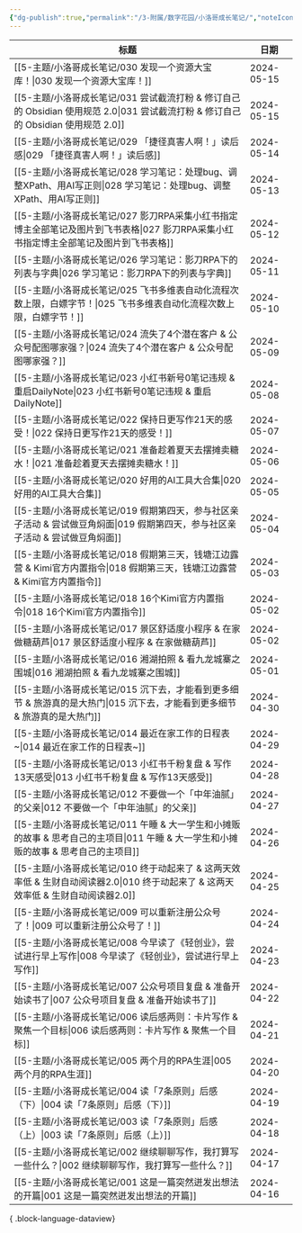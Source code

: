 ```yaml
---
{"dg-publish":true,"permalink":"/3-附属/数字花园/小洛哥成长笔记/","noteIcon":1,"created":"2024-04-10","updated":"2024-04-21"}
---
```


| 标题                                                                                             | 日期         |
| ---------------------------------------------------------------------------------------------- | ---------- |
| [[5-主题/小洛哥成长笔记/030 发现一个资源大宝库！\|030 发现一个资源大宝库！]]                                             | 2024-05-15 |
| [[5-主题/小洛哥成长笔记/031 尝试截流打粉 & 修订自己的 Obsidian 使用规范 2.0\|031 尝试截流打粉 & 修订自己的 Obsidian 使用规范 2.0]] | 2024-05-15 |
| [[5-主题/小洛哥成长笔记/029 「捷径真害人啊！」读后感\|029 「捷径真害人啊！」读后感]]                                         | 2024-05-14 |
| [[5-主题/小洛哥成长笔记/028 学习笔记：处理bug、调整XPath、用AI写正则\|028 学习笔记：处理bug、调整XPath、用AI写正则]]               | 2024-05-13 |
| [[5-主题/小洛哥成长笔记/027 影刀RPA采集小红书指定博主全部笔记及图片到飞书表格\|027 影刀RPA采集小红书指定博主全部笔记及图片到飞书表格]]             | 2024-05-12 |
| [[5-主题/小洛哥成长笔记/026 学习笔记：影刀RPA下的列表与字典\|026 学习笔记：影刀RPA下的列表与字典]]                               | 2024-05-11 |
| [[5-主题/小洛哥成长笔记/025 飞书多维表自动化流程次数上限，白嫖字节！\|025 飞书多维表自动化流程次数上限，白嫖字节！]]                         | 2024-05-10 |
| [[5-主题/小洛哥成长笔记/024 流失了4个潜在客户 & 公众号配图哪家强？\|024 流失了4个潜在客户 & 公众号配图哪家强？]]                       | 2024-05-09 |
| [[5-主题/小洛哥成长笔记/023 小红书新号0笔记违规 & 重启DailyNote\|023 小红书新号0笔记违规 & 重启DailyNote]]                 | 2024-05-08 |
| [[5-主题/小洛哥成长笔记/022 保持日更写作21天的感受！\|022 保持日更写作21天的感受！]]                                       | 2024-05-07 |
| [[5-主题/小洛哥成长笔记/021 准备趁着夏天去摆摊卖糖水！\|021 准备趁着夏天去摆摊卖糖水！]]                                       | 2024-05-06 |
| [[5-主题/小洛哥成长笔记/020 好用的AI工具大合集\|020 好用的AI工具大合集]]                                             | 2024-05-05 |
| [[5-主题/小洛哥成长笔记/019 假期第四天，参与社区亲子活动 & 尝试做豆角焖面\|019 假期第四天，参与社区亲子活动 & 尝试做豆角焖面]]                 | 2024-05-04 |
| [[5-主题/小洛哥成长笔记/018 假期第三天，钱塘江边露营 & Kimi官方内置指令\|018 假期第三天，钱塘江边露营 & Kimi官方内置指令]]               | 2024-05-03 |
| [[5-主题/小洛哥成长笔记/018 16个Kimi官方内置指令\|018 16个Kimi官方内置指令]]                                       | 2024-05-02 |
| [[5-主题/小洛哥成长笔记/017 景区舒适度小程序 & 在家做糖葫芦\|017 景区舒适度小程序 & 在家做糖葫芦]]                               | 2024-05-02 |
| [[5-主题/小洛哥成长笔记/016 湘湖拍照 & 看九龙城寨之围城\|016 湘湖拍照 & 看九龙城寨之围城]]                                   | 2024-05-01 |
| [[5-主题/小洛哥成长笔记/015 沉下去，才能看到更多细节 & 旅游真的是大热门\|015 沉下去，才能看到更多细节 & 旅游真的是大热门]]                   | 2024-04-30 |
| [[5-主题/小洛哥成长笔记/014 最近在家工作的日程表~\|014 最近在家工作的日程表~]]                                           | 2024-04-29 |
| [[5-主题/小洛哥成长笔记/013 小红书千粉复盘 & 写作13天感受\|013 小红书千粉复盘 & 写作13天感受]]                               | 2024-04-28 |
| [[5-主题/小洛哥成长笔记/012 不要做一个「中年油腻」的父亲\|012 不要做一个「中年油腻」的父亲]]                                     | 2024-04-27 |
| [[5-主题/小洛哥成长笔记/011 午睡 & 大一学生和小摊贩的故事 & 思考自己的主项目\|011 午睡 & 大一学生和小摊贩的故事 & 思考自己的主项目]]           | 2024-04-26 |
| [[5-主题/小洛哥成长笔记/010 终于动起来了 & 这两天效率低 & 生财自动阅读器2.0\|010 终于动起来了 & 这两天效率低 & 生财自动阅读器2.0]]         | 2024-04-25 |
| [[5-主题/小洛哥成长笔记/009 可以重新注册公众号了！\|009 可以重新注册公众号了！]]                                           | 2024-04-24 |
| [[5-主题/小洛哥成长笔记/008 今早读了《轻创业》，尝试进行早上写作\|008 今早读了《轻创业》，尝试进行早上写作]]                             | 2024-04-23 |
| [[5-主题/小洛哥成长笔记/007 公众号项目复盘 & 准备开始读书了\|007 公众号项目复盘 & 准备开始读书了]]                               | 2024-04-22 |
| [[5-主题/小洛哥成长笔记/006 读后感两则：卡片写作 & 聚焦一个目标\|006 读后感两则：卡片写作 & 聚焦一个目标]]                           | 2024-04-21 |
| [[5-主题/小洛哥成长笔记/005 两个月的RPA生涯\|005 两个月的RPA生涯]]                                               | 2024-04-20 |
| [[5-主题/小洛哥成长笔记/004 读「7条原则」后感（下）\|004 读「7条原则」后感（下）]]                                         | 2024-04-19 |
| [[5-主题/小洛哥成长笔记/003 读「7条原则」后感（上）\|003 读「7条原则」后感（上）]]                                         | 2024-04-18 |
| [[5-主题/小洛哥成长笔记/002 继续聊聊写作，我打算写一些什么？\|002 继续聊聊写作，我打算写一些什么？]]                                 | 2024-04-17 |
| [[5-主题/小洛哥成长笔记/001 这是一篇突然迸发出想法的开篇\|001 这是一篇突然迸发出想法的开篇]]                                     | 2024-04-16 |

{ .block-language-dataview}